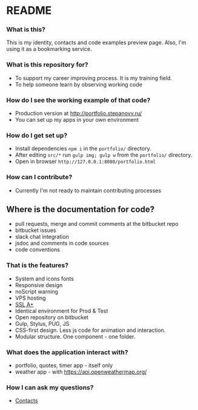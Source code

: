 # README #

### What is this? ###

This is my identity, contacts and code examples preview page.
Also, I'm using it as a bookmarking service.

### What is this repository for? ###

* To support my career improving process. It is my training field.
* To help someone learn by observing working code

### How do I see the working example of that code? ###

* Production version at http://portfolio.stepanovv.ru/
* You can set up my apps in your own environment

### How do I get set up? ###

* Install dependencies `npm i` in the `portfolio/` directory.
* After editing `src/*` run `gulp img; gulp w` from the `portfolio/` directory.
* Open in browser `http://127.0.0.1:8080/portfolio.html` 

### How can I contribute? ###

* Currently I'm not ready to maintain contributing processes

## Where is the documentation for code?

* pull requests, merge and commit comments at the bitbucket repo 
* bitbucket issues
* slack chat integration
* jsdoc and comments in code sources
* code conventions

### That is the features? ###

* System and icons fonts
* Responsive design
* noScript warning
* VPS hosting
* [SSL A+](https://www.ssllabs.com/ssltest/analyze.html?d=stepanovv.ru)
* Identical environment for Prod & Test
* Open repository on bitbucket
* Gulp, Stylus, PUG, JS
* CSS-first design. Less js code for animation and interaction.
* Modular structure. One component - one folder.

### What does the application interact with?  ###
* portfolio, quotes, timer app - itself only
* weather app - with https://api.openweathermap.org/ 

### How I can ask my questions? ###

* [Contacts](https://stepanovv.ru/#contacts)

